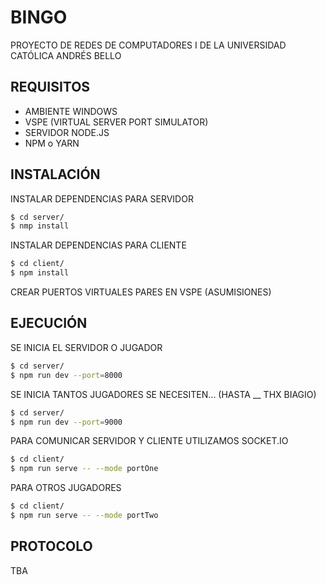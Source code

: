 # BINGO
PROYECTO DE REDES DE COMPUTADORES I DE LA UNIVERSIDAD CATÓLICA ANDRÉS BELLO

## REQUISITOS

* AMBIENTE WINDOWS
* VSPE (VIRTUAL SERVER PORT SIMULATOR) 
* SERVIDOR NODE.JS
* NPM o YARN

## INSTALACIÓN

INSTALAR DEPENDENCIAS PARA SERVIDOR

```bash
$ cd server/
$ nmp install
```

INSTALAR DEPENDENCIAS PARA CLIENTE

```bash
$ cd client/
$ npm install
```

CREAR PUERTOS VIRTUALES PARES EN VSPE (ASUMISIONES)

## EJECUCIÓN

SE INICIA EL SERVIDOR O JUGADOR
```bash
$ cd server/
$ npm run dev --port=8000

```

SE INICIA TANTOS JUGADORES SE NECESITEN... (HASTA __ THX BIAGIO)
```bash
$ cd server/
$ npm run dev --port=9000
```

PARA COMUNICAR SERVIDOR Y CLIENTE UTILIZAMOS SOCKET.IO

```bash
$ cd client/
$ npm run serve -- --mode portOne
```

PARA OTROS JUGADORES

```bash
$ cd client/
$ npm run serve -- --mode portTwo
```

## PROTOCOLO

TBA

